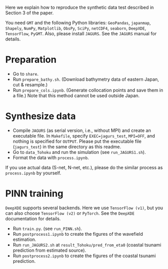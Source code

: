 Here we explain how to reproduce the synthetic data test described in Section 3 of the paper.

You need `GMT` and the following Python libraries: `GeoPandas`, `japanmap`, `Shapely`, `NumPy`, `Matplotlib`, `ObsPy`, `SciPy`, `netCDF4`, `seaborn`, `DeepXDE`, `TensorFlow`, `PyGMT`.
Also, please install `JAGURS`. See the `JAGURS` manual for details.

# Preparation
- Go to `share`.
- Run `prepare_bathy.sh`. (Download bathymetry data of eastern Japan, cut & resample.)
- Run `prepare_cols.ipynb`. (Generate collocation points and save them in a file.) Note that this method cannot be used outside Japan.


# Synthesize data
- Compile `JAGURS` (as serial version, i.e., without MPI) and create an executable file. In `Makefile`, specify `EXEC=jagurs_test`, `MPI=OFF`, and nothing is specified for `OUTPUT`. Please put the executable file (`jagurs_test`) in the same directory as this readme.
- Go to `data_Tohoku` and run the simulation (see `run_JAGURS1.sh`).
- Format the data with `process.ipynb`.

If you use actual data (S-net, N-net, etc.), please do the similar process as `process.ipynb` by yourself.


# PINN training
`DeepXDE` supports several backends. Here we use `TensorFlow (v1)`, but you can also choose `TensorFlow (v2)` or `PyTorch`. See the `DeepXDE` documentation for details.
- Run `train.py`. (see `run_PINN.sh`).
- Run `postprocess1.ipynb` to create the figures of the wavefield estimation.
- Run `run_JAGURS2.sh` at `result_Tohoku/pred_from_eta0` (coastal tsunami prediction from estimated source).
- Run `postprocess2.ipynb` to create the figures of the coastal tsunami prediction.